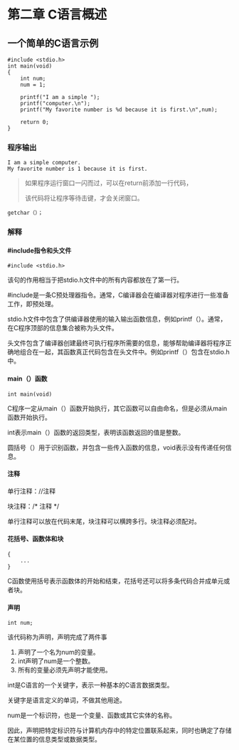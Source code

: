 # 第二章 C语言概述
## 一个简单的C语言示例

    #include <stdio.h> 
    int main(void)
    {
        int num;
        num = 1;
        
        printf("I am a simple ");
        printf("computer.\n");
        printf("My favorite number is %d because it is first.\n",num);
        
        return 0;
    }
        
### 程序输出

    I am a simple computer.
    My favorite number is 1 because it is first.
    
> 如果程序运行窗口一闪而过，可以在return前添加一行代码，
> 
> 该代码将让程序等待击键，才会关闭窗口。

    getchar（）；

### 解释
#### #include指令和头文件

    #include <stdio.h>
   
该句的作用相当于把stdio.h文件中的所有内容都放在了第一行。

#include是一条C预处理器指令。通常，C编译器会在编译器对程序进行一些准备工作，即预处理。

stdio.h文件中包含了供编译器使用的输入输出函数信息，例如printf（）。通常，在C程序顶部的信息集合被称为头文件。

头文件包含了编译器创建最终可执行程序所需要的信息，能够帮助编译器将程序正确地组合在一起，其函数真正代码包含在头文件中。例如printf（）包含在stdio.h中。

#### main（）函数

    int main(void)
    
C程序一定从main（）函数开始执行，其它函数可以自由命名，但是必须从main函数开始执行。

int表示main（）函数的返回类型，表明该函数返回的值是整数。

圆括号（）用于识别函数，并包含一些传入函数的信息，void表示没有传递任何信息。

#### 注释
单行注释：//注释

块注释：/* 注释 */

单行注释可以放在代码末尾，块注释可以横跨多行。块注释必须配对。

#### 花括号、函数体和块

    {
        ...
    }
    
C函数使用括号表示函数体的开始和结束，花括号还可以将多条代码合并成单元或者块。

#### 声明

    int num;
    
该代码称为声明，声明完成了两件事
1. 声明了一个名为num的变量。
2. int声明了num是一个整数。
3. 所有的变量必须先声明才能使用。

int是C语言的一个关键字，表示一种基本的C语言数据类型。

关键字是语言定义的单词，不做其他用途。

num是一个标识符，也是一个变量、函数或其它实体的名称。

因此，声明把特定标识符与计算机内存中的特定位置联系起来，同时也确定了存储在某位置的信息类型或数据类型。

